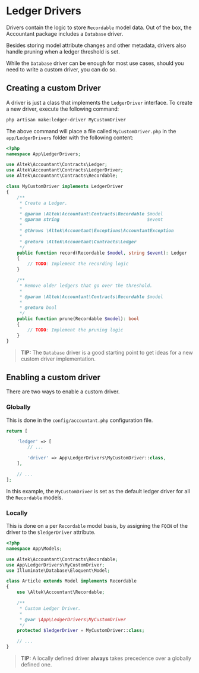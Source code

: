 # Ledger Drivers
Drivers contain the logic to store `Recordable` model data.
Out of the box, the Accountant package includes a `Database` driver.

Besides storing model attribute changes and other metadata, drivers also handle pruning when a ledger threshold is set.

While the `Database` driver can be enough for most use cases, should you need to write a custom driver, you can do so.

## Creating a custom Driver
A driver is just a class that implements the `LedgerDriver` interface.
To create a new driver, execute the following command:

```sh
php artisan make:ledger-driver MyCustomDriver
```

The above command will place a file called `MyCustomDriver.php` in the `app/LedgerDrivers` folder with the following content:

```php
<?php
namespace App\LedgerDrivers;

use Altek\Accountant\Contracts\Ledger;
use Altek\Accountant\Contracts\LedgerDriver;
use Altek\Accountant\Contracts\Recordable;

class MyCustomDriver implements LedgerDriver
{
    /**
     * Create a Ledger.
     *
     * @param \Altek\Accountant\Contracts\Recordable $model
     * @param string                                 $event
     *
     * @throws \Altek\Accountant\Exceptions\AccountantException
     *
     * @return \Altek\Accountant\Contracts\Ledger
     */
    public function record(Recordable $model, string $event): Ledger
    {
        // TODO: Implement the recording logic
    }

    /**
     * Remove older ledgers that go over the threshold.
     *
     * @param \Altek\Accountant\Contracts\Recordable $model
     *
     * @return bool
     */
    public function prune(Recordable $model): bool
    {
        // TODO: Implement the pruning logic
    }
}
```

> **TIP:** The `Database` driver is a good starting point to get ideas for a new custom driver implementation.

## Enabling a custom driver
There are two ways to enable a custom driver.

### Globally
This is done in the `config/accountant.php` configuration file.

```php
return [

    'ledger' => [
        // ...

        'driver' => App\LedgerDrivers\MyCustomDriver::class,
    ],

    // ...
];
```

In this example, the `MyCustomDriver` is set as the default ledger driver for all the `Recordable` models.

### Locally
This is done on a per `Recordable` model basis, by assigning the `FQCN` of the driver to the `$ledgerDriver` attribute.

```php
<?php
namespace App\Models;

use Altek\Accountant\Contracts\Recordable;
use App\LedgerDrivers\MyCustomDriver;
use Illuminate\Database\Eloquent\Model;

class Article extends Model implements Recordable
{
    use \Altek\Accountant\Recordable;

    /**
     * Custom Ledger Driver.
     *
     * @var \App\LedgerDrivers\MyCustomDriver
     */
    protected $ledgerDriver = MyCustomDriver::class;

    // ...
}
```

> **TIP:** A locally defined driver **always** takes precedence over a globally defined one.
